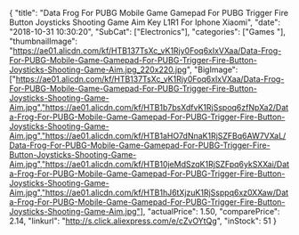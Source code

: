 {
	"title": "Data Frog For PUBG Mobile Game Gamepad For PUBG Trigger Fire Button Joysticks Shooting Game Aim Key L1R1 For Iphone Xiaomi",
	"date": "2018-10-31 10:30:20",
	"SubCat": ["Electronics"],
	"categories": ["Games "],
	"thumbnailImage": "https://ae01.alicdn.com/kf/HTB137TsXc_vK1Rjy0Foq6xIxVXaa/Data-Frog-For-PUBG-Mobile-Game-Gamepad-For-PUBG-Trigger-Fire-Button-Joysticks-Shooting-Game-Aim.jpg_220x220.jpg",
	"BigImage": ["https://ae01.alicdn.com/kf/HTB137TsXc_vK1Rjy0Foq6xIxVXaa/Data-Frog-For-PUBG-Mobile-Game-Gamepad-For-PUBG-Trigger-Fire-Button-Joysticks-Shooting-Game-Aim.jpg","https://ae01.alicdn.com/kf/HTB1b7bsXdfvK1RjSspoq6zfNpXa2/Data-Frog-For-PUBG-Mobile-Game-Gamepad-For-PUBG-Trigger-Fire-Button-Joysticks-Shooting-Game-Aim.jpg","https://ae01.alicdn.com/kf/HTB1aHO7dNnaK1RjSZFBq6AW7VXaL/Data-Frog-For-PUBG-Mobile-Game-Gamepad-For-PUBG-Trigger-Fire-Button-Joysticks-Shooting-Game-Aim.jpg","https://ae01.alicdn.com/kf/HTB10jeMdSzqK1RjSZFpq6ykSXXai/Data-Frog-For-PUBG-Mobile-Game-Gamepad-For-PUBG-Trigger-Fire-Button-Joysticks-Shooting-Game-Aim.jpg","https://ae01.alicdn.com/kf/HTB1hJ6tXjzuK1RjSsppq6xz0XXaw/Data-Frog-For-PUBG-Mobile-Game-Gamepad-For-PUBG-Trigger-Fire-Button-Joysticks-Shooting-Game-Aim.jpg"],
	"actualPrice": 1.50,
	"comparePrice": 2.14,
	"linkurl": "http://s.click.aliexpress.com/e/cZvOYtQg",
	"inStock": 51
}
